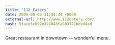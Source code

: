 ```yaml
---
title: "112 Eatery"
date: 2005-08-03 11:44:34 +0000
external-url: http://www.112eatery.com/
hash: 5face5cb92e346848fa683741bcbd4ad
---
```


Great restaurant in downtown -- wonderful menu.
